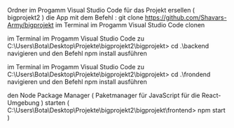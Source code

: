Ordner im Progamm Visual Studio Code für das Projekt ersellen ( bigprojekt2 )
die App mit dem Befehl : git clone https://github.com/Shavars-Army/bigprojekt im Terminal im Progamm Visual Studio Code clonen

im Terminal im Progamm Visual Studio Code zu C:\Users\Bota\Desktop\Projekte\bigprojekt2\bigprojekt> cd .\backend 
navigieren und den Befehl
npm install ausführen

im Terminal im Progamm Visual Studio Code zu C:\Users\Bota\Desktop\Projekte\bigprojekt2\bigprojekt> cd .\frondend 
navigieren und den Befehl
npm install ausführen

den Node Package Manager ( Paketmanager für JavaScript für die React-Umgebung ) starten
( C:\Users\Bota\Desktop\Projekte\bigprojekt2\bigprojekt\frontend> npm start )

